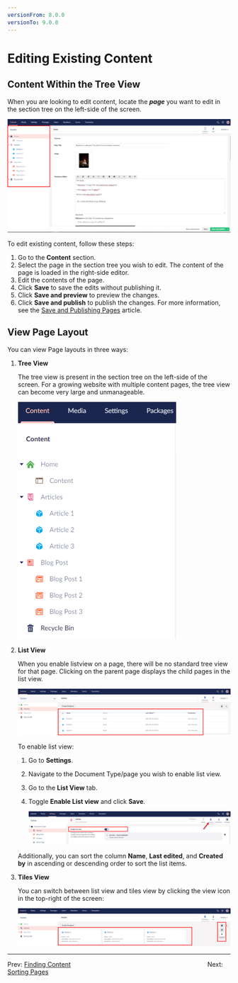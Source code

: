 ```yaml
---
versionFrom: 8.0.0
versionTo: 9.0.0
---
```


# Editing Existing Content

## Content Within the Tree View

When you are looking to edit content, locate the ***page*** you want to edit in the section tree on the left-side of the screen.

![Viewing Pages in Content Section](images/View-page-v9.png)

To edit existing content, follow these steps:

1. Go to the **Content** section.
2. Select the page in the section tree you wish to edit. The content of the page is loaded in the right-side editor.
3. Edit the contents of the page.
4. Click **Save** to save the edits without publishing it.
5. Click **Save and preview** to preview the changes.
6. Click **Save and publish** to publish the changes. For more information, see the [Save and Publishing Pages](../Creating-Saving-and-Publishing-Content/index.md#saving-and-publishing-pages) article.

## View Page Layout

You can view Page layouts in three ways:

1. **Tree View**

    The tree view is present in the section tree on the left-side of the screen. For a growing website with multiple content pages, the tree view can become very large and unmanageable.

    ![Tree View](images/Pick-page-v9.png)

2. **List View**

    When you enable listview on a page, there will be no standard tree view for that page. Clicking on the parent page displays the child pages in the list view.

    ![Shows the regular listview.](images/List-view-v9.png)

    To enable list view:
    1. Go to **Settings**.
    2. Navigate to the Document Type/page you wish to enable list view.
    3. Go to the **List View** tab.
    4. Toggle **Enable List view** and click **Save**.

        ![Shows the regular listview.](images/Enabling-List-View-v9.png)

    Additionally, you can sort the column **Name**, **Last edited**, and **Created by** in ascending or descending order to sort the list items.

3. **Tiles View**

    You can switch between list view and tiles view by clicking the view icon in the top-right of the screen:

    ![Tiles View.](images/Tiles-View-v9.png)

---

Prev: [Finding Content](../Finding-Content/index.md) &emsp; &emsp; &emsp; &emsp; &emsp; &emsp; &emsp; &emsp; &emsp; &emsp; &emsp; &emsp; &emsp; &emsp; &emsp; &emsp; &emsp; Next: [Sorting Pages](../Ordering-Pages/index.md)

